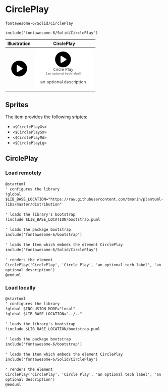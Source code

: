 # CirclePlay


```text
fontawesome-6/Solid/CirclePlay
```

```text
include('fontawesome-6/Solid/CirclePlay')
```



| Illustration | CirclePlay |
| :---: | :---: |
| ![illustration for Illustration](../../fontawesome-6/Solid/CirclePlay.png) | ![illustration for CirclePlay](../../fontawesome-6/Solid/CirclePlay.Local.png) |



## Sprites
The item provides the following sriptes:

- `<$CirclePlayXs>`
- `<$CirclePlaySm>`
- `<$CirclePlayMd>`
- `<$CirclePlayLg>`





## CirclePlay

### Load remotely
```plantuml
@startuml
' configures the library
!global $LIB_BASE_LOCATION="https://raw.githubusercontent.com/tmorin/plantuml-libs/master/distribution"

' loads the library's bootstrap
!include $LIB_BASE_LOCATION/bootstrap.puml

' loads the package bootstrap
include('fontawesome-6/bootstrap')

' loads the Item which embeds the element CirclePlay
include('fontawesome-6/Solid/CirclePlay')

' renders the element
CirclePlay('CirclePlay', 'Circle Play', 'an optional tech label', 'an optional description')
@enduml
```

### Load locally
```plantuml
@startuml
' configures the library
!global $INCLUSION_MODE="local"
!global $LIB_BASE_LOCATION="../.."

' loads the library's bootstrap
!include $LIB_BASE_LOCATION/bootstrap.puml

' loads the package bootstrap
include('fontawesome-6/bootstrap')

' loads the Item which embeds the element CirclePlay
include('fontawesome-6/Solid/CirclePlay')

' renders the element
CirclePlay('CirclePlay', 'Circle Play', 'an optional tech label', 'an optional description')
@enduml
```

